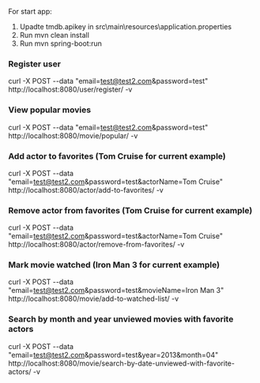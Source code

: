 For start app: 
1. Upadte tmdb.apikey in src\main\resources\application.properties
2. Run mvn clean install
3. Run mvn spring-boot:run

### Register user
curl -X POST --data "email=test@test2.com&password=test" http://localhost:8080/user/register/ -v

### View popular movies
curl -X POST --data "email=test@test2.com&password=test" http://localhost:8080/movie/popular/ -v

### Add actor to favorites (Tom Cruise for current example)
curl -X POST --data "email=test@test2.com&password=test&actorName=Tom Cruise" http://localhost:8080/actor/add-to-favorites/ -v

### Remove actor from favorites (Tom Cruise for current example)
curl -X POST --data "email=test@test2.com&password=test&actorName=Tom Cruise" http://localhost:8080/actor/remove-from-favorites/ -v

### Mark movie watched (Iron Man 3 for current example)
curl -X POST --data "email=test@test2.com&password=test&movieName=Iron Man 3" http://localhost:8080/movie/add-to-watched-list/ -v

### Search by month and year unviewed movies with favorite actors
curl -X POST --data "email=test@test2.com&password=test&year=2013&month=04" http://localhost:8080/movie/search-by-date-unviewed-with-favorite-actors/ -v